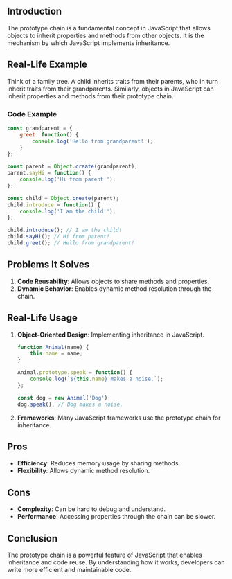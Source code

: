 ## Introduction
The prototype chain is a fundamental concept in JavaScript that allows objects to inherit properties and methods from other objects. It is the mechanism by which JavaScript implements inheritance.

## Real-Life Example
Think of a family tree. A child inherits traits from their parents, who in turn inherit traits from their grandparents. Similarly, objects in JavaScript can inherit properties and methods from their prototype chain.

### Code Example
```javascript
const grandparent = {
    greet: function() {
        console.log('Hello from grandparent!');
    }
};

const parent = Object.create(grandparent);
parent.sayHi = function() {
    console.log('Hi from parent!');
};

const child = Object.create(parent);
child.introduce = function() {
    console.log('I am the child!');
};

child.introduce(); // I am the child!
child.sayHi(); // Hi from parent!
child.greet(); // Hello from grandparent!
```

## Problems It Solves
1. **Code Reusability**: Allows objects to share methods and properties.
2. **Dynamic Behavior**: Enables dynamic method resolution through the chain.

## Real-Life Usage
1. **Object-Oriented Design**: Implementing inheritance in JavaScript.
   ```javascript
   function Animal(name) {
       this.name = name;
   }

   Animal.prototype.speak = function() {
       console.log(`${this.name} makes a noise.`);
   };

   const dog = new Animal('Dog');
   dog.speak(); // Dog makes a noise.
   ```

2. **Frameworks**: Many JavaScript frameworks use the prototype chain for inheritance.

## Pros
- **Efficiency**: Reduces memory usage by sharing methods.
- **Flexibility**: Allows dynamic method resolution.

## Cons
- **Complexity**: Can be hard to debug and understand.
- **Performance**: Accessing properties through the chain can be slower.

## Conclusion
The prototype chain is a powerful feature of JavaScript that enables inheritance and code reuse. By understanding how it works, developers can write more efficient and maintainable code.
